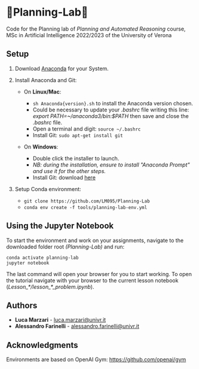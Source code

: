 # 🤖Planning-Lab🤖

Code for the Planning lab of *Planning and Automated Reasoning* course, MSc in Artificial Intelligence 2022/2023 of the University of Verona

## Setup 

1. Download [Anaconda](https://www.anaconda.com/distribution/#download-section) for your System.

2. Install Anaconda and Git:
   - On **Linux/Mac**: 
     - `sh Anaconda{version}.sh` to install the Anaconda version chosen.
     - Could be necessary to update your *.bashrc* file writing this line: *export PATH=~/anaconda3/bin:$PATH* then save and close the *.bashrc* file.
     -  Open a terminal and digit: `source ~/.bashrc`
     - Install Git: `sudo apt-get install git` 

   - On **Windows**:
     - Double click the installer to launch.
     - *NB: during the installation, ensure to install "Anaconda Prompt" and use it for the other steps.*
     - Install Git: download [here](https://gitforwindows.org/)

3. Setup Conda environment:
   - `git clone https://github.com/LM095/Planning-Lab`
   - `conda env create -f tools/planning-lab-env.yml`

   

## Using the Jupyter Notebook

To start the environment and work on your assignments, navigate to the downloaded folder root *(Planning-Lab)* and run:

```
conda activate planning-lab
jupyter notebook
```

The last command will open your browser for you to start working. To open the tutorial navigate with your browser to the current lesson notebook (*Lesson_\*/lesson_\*_problem.ipynb*).



## Authors

*  **Luca Marzari** - luca.marzari@univr.it
*  **Alessandro Farinelli** - alessandro.farinelli@univr.it



## Acknowledgments

Environments are based on OpenAI Gym: https://github.com/openai/gym
